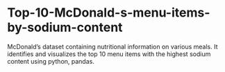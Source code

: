 # Top-10-McDonald-s-menu-items-by-sodium-content
McDonald’s dataset containing nutritional information on various meals. It identifies and visualizes the top 10 menu items with the highest sodium content using python, pandas.
